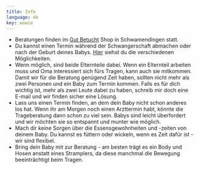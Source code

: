 ```yaml
---
title: Info
language: de
key: wowie
---
```


- Beratungen finden im [Gut Betucht](http://www.gut-betucht.ch/) Shop in Schwamendingen statt.
- Du kannst einen Termin während der Schwangerschaft abmachen oder nach der Geburt deines Babys. [Hier](#consulting_de) siehst du die verschiedenen Möglichkeiten.
- Wenn möglich, sind beide Elternteile dabei. Wenn ein Elternteil arbeiten muss und Oma interessiert sich fürs Tragen, kann auch sie mitkommen. Damit wir für die Beratung genügend Zeit haben, sollten nicht mehr als zwei Personen und ein Baby zum Termin kommen. Falls es für dich wichtig ist, mehr als zwei Leute dabei zu haben, schreib mir doch eine E-mail und wir finden sicher eine Lösung.
- Lass uns einen Termin finden, an dem dein Baby nicht schon anderes los hat. Wenn ihr am Morgen noch einen Arzttermin habt, könnte die Trageberatung dann schon zu viel sein. Babys sind leicht überfordert und wir möchten sie so entspannt und munter wie möglich.
- Mach dir keine Sorgen über die Essensgewohnheiten und -zeiten von deinem Baby. Du kannst es füttern oder wickeln, wenn es Zeit dafür ist - wir sind flexibel.
- Bring dein Baby mit zur Beratung - am besten trägt es ein Body und Hosen anstatt eines Stramplers, da diese manchmal die Bewegung beeinträchtigt beim Tragen.
